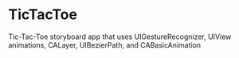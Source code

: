 # TicTacToe
Tic-Tac-Toe storyboard app that uses UIGestureRecognizer, UIView animations, CALayer, UIBezierPath, and CABasicAnimation
